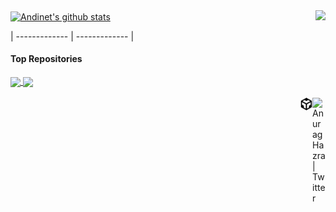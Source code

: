 <!--
**andyasne/andyasne** is a ✨ _special_ ✨ repository because its `README.md` (this file) appears on your GitHub profile.
 
- 🔭 I’m currently working on ...
- 🌱 I’m currently learning ...
- 👯 I’m looking to collaborate on ...
- 🤔 I’m looking for help with ...
- 💬 Ask me about ...
- 📫 How to reach me: ...
- 😄 Pronouns: ...
- ⚡ Fun fact: ...
-->

<a href="https://github.com/andyasne?tab=repositories">
 <img align="center" src="https://github-readme-stats.vercel.app/api?username=andyasne&theme=nord&count_private=true&show_icons=true&langs_count=7" alt="Andinet's github stats"/>
</a>
<a href="https://github.com/andyasne?tab=repositories">
<img align="right" src="https://github-readme-stats.vercel.app/api/top-langs/?username=andyasne&theme=nord&hide_langs_below=1&count_private=true&langs_count=7&include_all_commits=true" />
</a>

 
| ------------- | ------------- |
#### Top Repositories


<a href="https://github.com/andyasne?tab=repositories">
  <img align="center" src="https://github-readme-stats.vercel.app/api/pin/?username=andyasne&repo=Staketracker&theme=buefy" />
</a>
<a href="https://github.com/andyasne?tab=repositories">
  <img align="center" src="https://github-readme-stats.vercel.app/api/pin/?username=andyasne&repo=commcare-hq&theme=buefy" />
</a>

<br />


<br />

<a href="https://twitter.com/anuraghazru">
  <img align="right" alt="Anurag Hazra | Twitter" width="21px" src="https://raw.githubusercontent.com/anuraghazra/anuraghazra/master/assets/twitter.svg" />
</a>
<a href="https://codesandbox.io/u/anuraghazra">
  <img align="right" alt="Anurag Hazra | CodeSandbox" width="20px" src="https://raw.githubusercontent.com/anuraghazra/anuraghazra/master/assets/codesandbox.svg" />
</a>
